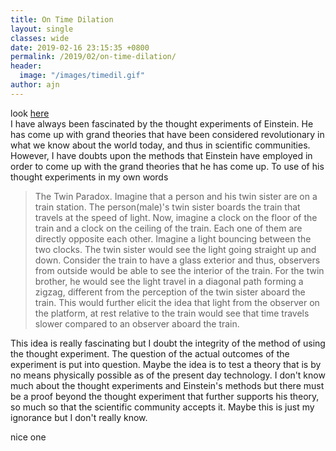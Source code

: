 ```yaml
---
title: On Time Dilation
layout: single
classes: wide
date: 2019-02-16 23:15:35 +0800
permalink: /2019/02/on-time-dilation/
header:
  image: "/images/timedil.gif"
author: ajn
---
```



look [here](https://www.google.com)  
I have always been fascinated by the thought experiments of Einstein. He has come up with grand theories that have been considered revolutionary in what we know about the world today, and thus in scientific communities. However, I have doubts upon the methods that Einstein have employed in order to come up with the grand theories that he has come up. To use of his thought experiments in my own words

> The Twin Paradox. Imagine that a person and his twin sister are on a train station. The person(male)'s twin sister boards the train that travels at the speed of light. Now, imagine a clock on the floor of the train and a clock on the ceiling of the train. Each one of them are directly opposite each other. Imagine a light bouncing between the two clocks. The twin sister would see the light going straight up and down. Consider the train to have a glass exterior and thus, observers from outside would be able to see the interior of the train. For the twin brother, he would see the light travel in a diagonal path forming a zigzag, different from the perception of the twin sister aboard the train. This would further elicit the idea that light from the observer on the platform, at rest relative to the train would see that time travels slower compared to an observer aboard the train.

This idea is really fascinating but I doubt the integrity of the method of using the thought experiment. The question of the actual outcomes of the experiment is put into question. Maybe the idea is to test a theory that is by no means physically possible as of the present day technology. I don't know much about the thought experiments and Einstein's methods but there must be a proof beyond the thought experiment that further supports his theory, so much so that the scientific community accepts it. Maybe this is just my ignorance but I don't really know.

nice one  
